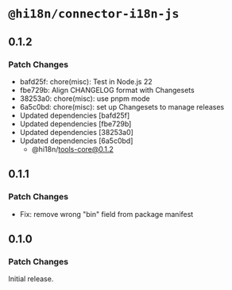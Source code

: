 # `@hi18n/connector-i18n-js`

## 0.1.2

### Patch Changes

- bafd25f: chore(misc): Test in Node.js 22
- fbe729b: Align CHANGELOG format with Changesets
- 38253a0: chore(misc): use pnpm mode
- 6a5c0bd: chore(misc): set up Changesets to manage releases
- Updated dependencies [bafd25f]
- Updated dependencies [fbe729b]
- Updated dependencies [38253a0]
- Updated dependencies [6a5c0bd]
  - @hi18n/tools-core@0.1.2

## 0.1.1

### Patch Changes

- Fix: remove wrong "bin" field from package manifest

## 0.1.0

### Patch Changes

Initial release.
